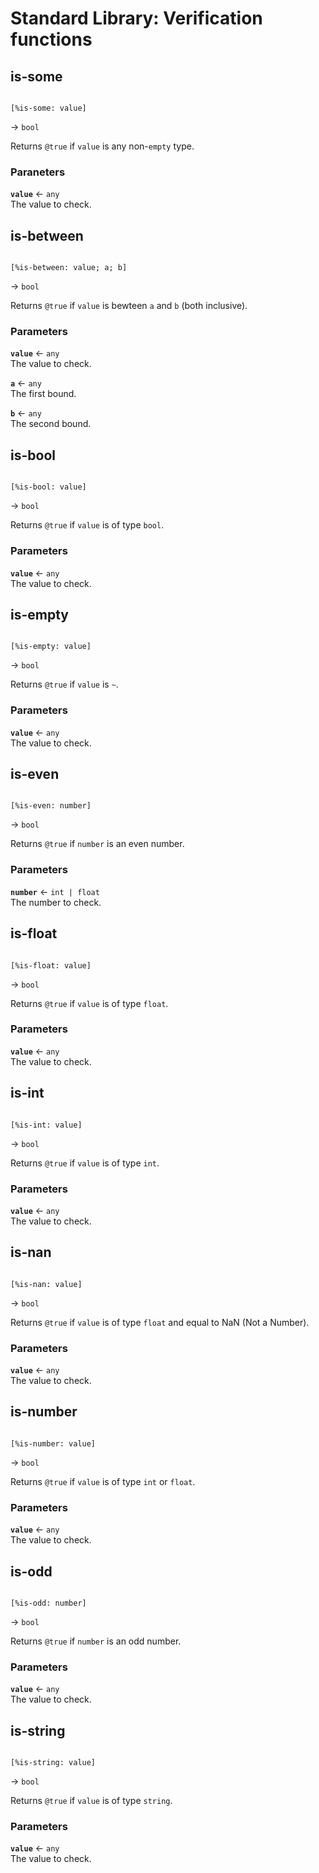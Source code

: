 # Standard Library: Verification functions

## is-some

```rant

[%is-some: value] 

```
&rarr; `bool`

Returns `@true` if `value` is any non-`empty` type.

### Paraneters

**`value`** &larr; `any` <br/>
The value to check.


## is-between

```rant

[%is-between: value; a; b]

```
&rarr; `bool`

Returns `@true` if `value` is bewteen `a` and `b` (both inclusive).

### Parameters

**`value`** &larr; `any` <br/>
The value to check.

**`a`** &larr; `any` <br/>
The first bound.

**`b`** &larr; `any` <br/>
The second bound.


## is-bool

```rant

[%is-bool: value]

```
&rarr; `bool`

Returns `@true` if `value` is of type `bool`.

### Parameters

**`value`** &larr; `any` <br/>
The value to check.


## is-empty

```rant

[%is-empty: value]

```
&rarr; `bool`

Returns `@true` if `value` is `~`.

### Parameters

**`value`** &larr; `any` <br/>
The value to check.


## is-even

```rant

[%is-even: number]

```
&rarr; `bool`

Returns `@true` if `number` is an even number.

### Parameters

**`number`** &larr; `int | float` <br/>
The number to check.


## is-float

```rant

[%is-float: value]

```
&rarr; `bool`

Returns `@true` if `value` is of type `float`.

### Parameters

**`value`** &larr; `any` <br/>
The value to check.


## is-int

```rant

[%is-int: value]

```
&rarr; `bool`

Returns `@true` if `value` is of type `int`.

### Parameters

**`value`** &larr; `any` <br/>
The value to check.


## is-nan

```rant

[%is-nan: value]

```
&rarr; `bool`

Returns `@true` if `value` is of type `float` and equal to NaN (Not a Number).

### Parameters

**`value`** &larr; `any` <br/>
The value to check.


## is-number

```rant

[%is-number: value]

```
&rarr; `bool`

Returns `@true` if `value` is of type `int` or `float`.

### Parameters

**`value`** &larr; `any` <br/>
The value to check.


## is-odd

```rant

[%is-odd: number]

```
&rarr; `bool`

Returns `@true` if `number` is an odd number.

### Parameters

**`value`** &larr; `any` <br/>
The value to check.


## is-string

```rant

[%is-string: value]

```
&rarr; `bool`

Returns `@true` if `value` is of type `string`.


### Parameters

**`value`** &larr; `any` <br/>
The value to check.